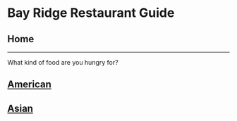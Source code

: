 # Bay Ridge Restaurant Guide
## Home
---
What kind of food are you hungry for?
## [American](american/american.md)
## [Asian](asian/asian/md) 
